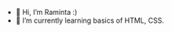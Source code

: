 - 👋 Hi, I’m Raminta :)
- 🌱 I’m currently learning basics of HTML, CSS.


<!---
RamintaVIL/RamintaVIL is a ✨ special ✨ repository because its `README.md` (this file) appears on your GitHub profile.
You can click the Preview link to take a look at your changes.
--->
